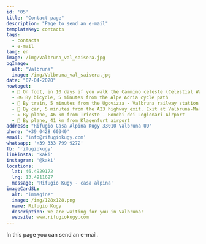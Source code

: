 ```yaml
---
id: '05'
title: "Contact page"
description: "Page to send an e-mail"
templateKey: contacts
tags:
  - contacts
  - e-mail
lang: en
image: /img/Valbruna_val_saisera.jpg
bgImage:
  alt: "Valbruna"
  image: /img/Valbruna_val_saisera.jpg
date: "07-04-2020"
howtoget:
  - 🚶 On foot, in 10 days if you walk the Cammino celeste (Celestial Way) from Aquileia
  - 🚲 By bicycle, 5 minutes from the Alpe Adria cycle path
  - 🚋 By train, 5 minutes from the Ugovizza - Valbruna railway station
  - 🚗 By car, 5 minutes from the A23 highway exit. Exit at Valbruna-Malborghetto-Camporosso and continue left towards Valbruna
  - ✈️ By plane, 46 km from Trieste - Ronchi dei Legionari Airport
  - 🚀 By plane, 41 km from Klagenfurt airport
address: "Rifugio Casa Alpina Kugy 33010 Valbruna UD"
phone: '+39 0428 60340'
email: 'info@rifugiokugy.com'
whatsapp: '+39 333 799 9272'
fb: 'rifugiokugy'
linkinsta: 'kaki'
instagram: '@kaki'
locations:
  lat: 46.4929172
  lng: 13.4911627
  message: 'Rifugio Kugy - casa alpina'
imageCardSL:
  alt: "immagine"
  image: /img/128x128.png
  name: Rifugio Kugy
  description: We are waiting for you in Valbruna!
  website: www.rifugiokugy.com
---
```


In this page you can send an e-mail.
